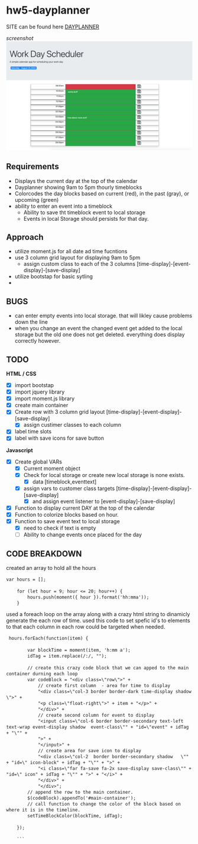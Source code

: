 # hw5-dayplanner

SITE can be found here [DAYPLANNER](https://trilambda122.github.io/hw5-dayplanner/)

  *screenshot*
![Awesome Screen Shoot](screen_shot_of_app.png)  

## Requirements



- Displays the current day at the top of the calendar
- Dayplanner showing 9am to 5pm thourly timeblocks
- Colorcodes the day blocks based on current (red), in the past (gray), or upcoming (green)
- ability to enter an event into a timeblock
  - Ability to save tht timeblock event to local storage
  - Events in local Storage should persists for that day. 


## Approach
- utilize moment.js for all date ad time fucntions 
- use 3 column grid layout for displaying 9am to 5pm 
  - assign custom class to each of the 3 columns [time-display]-[event-display]-[save-display]
- utilize bootstap for basic sytling 
- 
## BUGS
- can enter empty events into local storage. that will likley cause problems down the line
- when you change an event the changed event get added to the local storage but the old one does not get deleted. everything does display correctly however. 
## TODO

**HTML / CSS** 
- [X] import bootstap 
- [X] import jquery library
- [X] import moment.js library
- [X] create main container
- [X] Create row with 3 column grid layout [time-display]-[event-display]-[save-display]
  - [X] assign custimer classes to each column 
- [X] label time slots
- [X] label with save icons for save button 

**Javascript**
- [X] Create global VARs 
  - [X] Current moment object 
  - [X] Check for local storage or create new local storage is none exists. 
    - [X] data [timeblock,eventtext]
  - [X] assign vars to customer class targets [time-display]-[event-display]-[save-display]
    - [X] and assign event listener to [event-display]-[save-display]
- [X] Function to display current DAY at the top of the calendar
- [X] Function to colorize blocks based on hour. 
- [X] Function to save event text to local storage
  - [X] need to check if text is empty
  - [ ] Ability to  change events once placed for the day

## CODE BREAKDOWN

created an array to hold all the hours 

```
var hours = [];

    for (let hour = 9; hour <= 20; hour++) {
        hours.push(moment({ hour }).format('hh:mma'));
    }
```



used a foreach loop on the array along with a crazy html string to dinamicly generate the each row of time. used this code to set spefic id's to elements to that each column in each row could be targeted when needed. 

```
 hours.forEach(function(item) {

        var blockTime = moment(item, 'h:mm a');
        idTag = item.replace(/:/, "");

        // create this crazy code block that we can apped to the main container durning each loop
        var codeBlock = "<div class=\"row\">" +
            // create first column  - area for time to display
            "<div class=\"col-3 border border-dark time-display shadow  \">" +
            "<p class=\"float-right\">" + item + "</p>" +
            "</div>" +
            // create second column for event to display
            "<input class=\"col-6 border border-secondary text-left text-wrap event-display shadow  event-class\"" + "id=\"event" + idTag + "\"" +
            ">" +
            "</input>" +
            // create area for save icon to display
            "<div class=\"col-2  border border-secondary shadow   \"" + "id=\" icon-block" + idTag + "\"" + ">" +
            "<i class=\"far fa-save fa-2x save-display save-class\"" + "id=\" icon" + idTag + "\"" + ">" + "</i>" +
            "</div>" +
            "</div>";
        // append the row to the main container.
        $(codeBlock).appendTo('#main-container');
        // call function to change the color of the block based on where it is in the timeline. 
        setTimeBlockColor(blockTime, idTag);

    });

    ```


